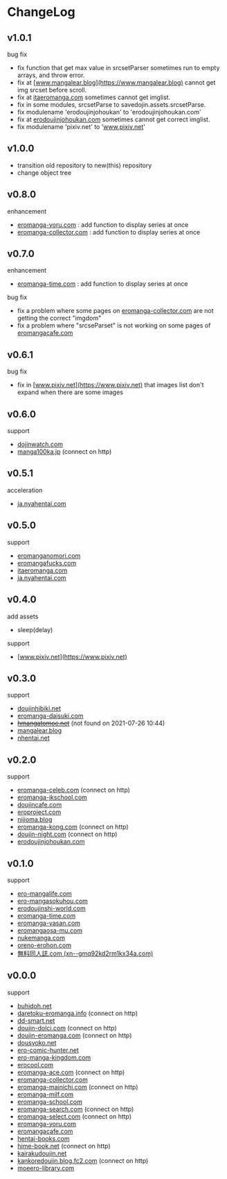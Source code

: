 # ChangeLog

## v1.0.1
bug fix
- fix function that get max value in srcsetParser sometimes run to empty arrays, and throw error.
- fix at [www.mangalear.blog](https://www.mangalear.blog) cannot get img srcset before scroll.
- fix at [itaeromanga.com](https://itaeromanga.com) sometimes cannot get imglist.
- fix in some modules, srcsetParse to savedojin.assets.srcsetParse.
- fix modulename 'erodoujinjohoukan' to 'erodoujinjohoukan.com'
- fix at [erodoujinjohoukan.com](https://erodoujinjohoukan.com/) sometimes cannot get correct imglist.
- fix modulename 'pixiv.net' to 'www.pixiv.net'

## v1.0.0
- transition old repository to new(this) repository
- change object tree

## v0.8.0
enhancement
- [eromanga-yoru.com](https://eromanga-yoru.com) : add function to display series at once
- [eromanga-collector.com](https://eromanga-collector.com) : add function to display series at once

## v0.7.0
enhancement
- [eromanga-time.com](https://eromanga-time.com) : add function to display series at once

bug fix
- fix a problem where some pages on [eromanga-collector.com](https://eromanga-collector.com) are not getting the correct "imgdom" 
- fix a problem where "srcseParset" is not working on some pages of [eromangacafe.com](https://eromangacafe.com)

## v0.6.1
bug fix
- fix in [www.pixiv.net](https://www.pixiv.net) that images list don't expand when there are some images

## v0.6.0
support
- [dojinwatch.com](https://dojinwatch.com)
- [manga100ka.jp](http://manga100ka.jp) (connect on http)

## v0.5.1
acceleration
- [ja.nyahentai.com](https://ja.nyahentai.com)

## v0.5.0
support
- [eromanganomori.com](https://eromanganomori.com)
- [eromangafucks.com](https://eromangafucks.com)
- [itaeromanga.com](https://itaeromanga.com)
- [ja.nyahentai.com](https://ja.nyahentai.com)

## v0.4.0
add assets
- sleep(delay)

support
- [www.pixiv.net](https://www.pixiv.net)

## v0.3.0
support
- [doujinhibiki.net](https://doujinhibiki.net)
- [eromanga-daisuki.com](https://eromanga-daisuki.com)
- ~~[hmangatomoe.net](https://hmangatomoe.net)~~ (not found on 2021-07-26 10:44)
- [mangalear.blog](https://mangalear.blog)
- [nhentai.net](https://nhentai.net)

## v0.2.0
support
- [eromanga-celeb.com](http://eromanga-celeb.com) (connect on http)
- [eromanga-jkschool.com](https://eromanga-jkschool.com)
- [doujincafe.com](https://doujincafe.com)
- [eroproject.com](https://eroproject.com)
- [nijioma.blog](https://nijioma.blog)
- [eromanga-kong.com](http://eromanga-kong.com) (connect on http)
- [doujin-night.com](http://doujin-night.com) (connect on http)
- [erodoujinjohoukan.com](https://erodoujinjohoukan.com)

## v0.1.0
support
- [ero-mangalife.com](https://ero-mangalife.com)
- [ero-mangasokuhou.com](https://ero-mangasokuhou.com)
- [erodoujinshi-world.com](https://erodoujinshi-world.com)
- [eromanga-time.com](https://eromanga-time.com)
- [eromanga-yasan.com](https://eromanga-yasan.com)
- [eromangaosa-mu.com](https://eromangaosa-mu.com)
- [nukemanga.com](https://nukemanga.com)
- [oreno-erohon.com](https://oreno-erohon.com)
- [無料同人誌.com (xn--gmq92kd2rm1kx34a.com)](https://xn--gmq92kd2rm1kx34a.com)

## v0.0.0
support
- [buhidoh.net](https://buhidoh.net)
- [daretoku-eromanga.info](http://daretoku-eromanga.info) (connect on http)
- [dd-smart.net](https://dd-smart.net)
- [doujin-dolci.com](http://doujin-dolci.com) (connect on http)
- [doujin-eromanga.com](http://doujin-eromanga.com) (connect on http)
- [dousyoko.net](https://dousyoko.net)
- [ero-comic-hunter.net](https://ero-comic-hunter.net)
- [ero-manga-kingdom.com](https://ero-manga-kingdom.com)
- [erocool.com](https://erocool.com)
- [eromanga-ace.com](http://eromanga-ace.com) (connect on http)
- [eromanga-collector.com](https://eromanga-collector.com)
- [eromanga-mainichi.com](http://eromanga-mainichi.com) (connect on http)
- [eromanga-milf.com](https://eromanga-milf.com)
- [eromanga-school.com](https://eromanga-school.com)
- [eromanga-search.com](http://eromanga-search.com) (connect on http)
- [eromanga-select.com](http://eromanga-select.com) (connect on http)
- [eromanga-yoru.com](https://eromanga-yoru.com)
- [eromangacafe.com](https://eromangacafe.com)
- [hentai-books.com](https://hentai-books.com)
- [hime-book.net](http://hime-book.net) (connect on http)
- [kairakudoujin.net](https://kairakudoujin.net)
- [kankoredoujin.blog.fc2.com](http://kankoredoujin.blog.fc2.com) (connect on http)
- [moeero-library.com](https://moeero-library.com)
